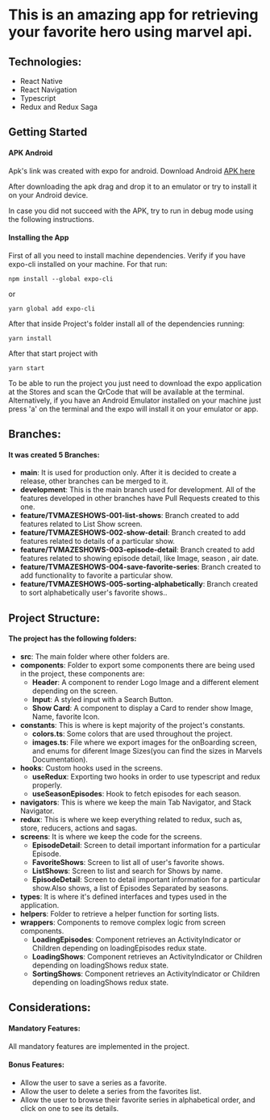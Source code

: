 # This is an amazing app for retrieving your favorite hero using marvel api.

## Technologies:

- React Native
- React Navigation
- Typescript
- Redux and Redux Saga

## Getting Started

#### APK Android
Apk's link was created with expo for android. Download Android [APK here]()

After downloading the apk drag and drop it to an emulator or try to install it on your Android device.

In case you did not succeed with the APK, try to run in debug mode using the following instructions.

#### Installing the App
First of all you need to install machine dependencies.
Verify if you have expo-cli installed on your machine.
For that run:

```
npm install --global expo-cli 
```

or

```
yarn global add expo-cli 
```
After that inside Project's folder install all of the dependencies running:

```
yarn install
```
After that start project with
```
yarn start
```
To be able to run the project you just need to download the expo application at the Stores and scan the QrCode that will be available at the terminal.
Alternatively, if you have an Android Emulator installed on your machine just press 'a' on the terminal and the expo will install it on your emulator or app.

## Branches:

#### It was created 5 Branches:
- **main**: It is used for production only. After it is decided to create a release, other branches can be merged to it.
- **development**: This is the main branch used for development. All of the features developed in other branches have Pull Requests created to this one.
- **feature/TVMAZESHOWS-001-list-shows**: Branch created to add features related to List Show screen.
- **feature/TVMAZESHOWS-002-show-detail**: Branch created to add features related to details of a particular show.
- **feature/TVMAZESHOWS-003-episode-detail**: Branch created to add features related to showing episode detail, like Image, season , air date.
- **feature/TVMAZESHOWS-004-save-favorite-series**: Branch created to add functionality to favorite a particular show.
- **feature/TVMAZESHOWS-005-sorting-alphabetically**: Branch created to sort alphabetically user's favorite shows..

## Project Structure:

#### The project has the following folders:
- **src**: The main folder where other folders are.
- **components**: Folder to export some components there are being used in the project, these components are:
  - **Header**:  A component to render Logo Image and a different element depending on the screen.
  - **Input**: A styled input with a Search Button.
  - **Show Card**: A component to display a Card to render show Image, Name, favorite Icon.
- **constants**: This is where is kept majority of the project's constants.
  - **colors.ts**: Some colors that are used throughout the project.
  - **images.ts**: File where we export images for the onBoarding screen, and enums for diferent Image Sizes(you can find the sizes in Marvels Documentation).
- **hooks**: Custom hooks used in the screens.
  - **useRedux**: Exporting two hooks in order to use typescript and redux properly.
  - **useSeasonEpisodes**: Hook to fetch episodes for each season.
- **navigators**: This is where we keep the main Tab Navigator, and Stack Navigator.
- **redux**: This is where we keep everything related to redux, such as, store, reducers, actions and sagas.
- **screens**: It is where we keep the code for the screens.
  - **EpisodeDetail**: Screen to detail important information for a particular Episode. 
  - **FavoriteShows**: Screen to list all of user's favorite shows.
  - **ListShows**: Screen to list and search for Shows by name.
  - **EpisodeDetail**: Screen to detail important information for a particular show.Also shows, a list of Episodes Separated by seasons.
- **types**: It is where it's defined interfaces and types used in the application.
- **helpers**: Folder to retrieve a helper function for sorting lists.
- **wrappers**: Components to remove complex logic from screen components.  
  - **LoadingEpisodes**: Component retrieves an ActivityIndicator or Children depending on loadingEpisodes redux state.
  - **LoadingShows**: Component retrieves an ActivityIndicator or Children depending on loadingShows redux state.
  - **SortingShows**: Component retrieves an ActivityIndicator or Children depending on loadingShows redux state.

## Considerations:

#### Mandatory Features: 

All mandatory features are implemented in the project.

#### Bonus Features:

- Allow the user to save a series as a favorite.
- Allow the user to delete a series from the favorites list.
- Allow the user to browse their favorite series in alphabetical order, and click on one to see its details.


